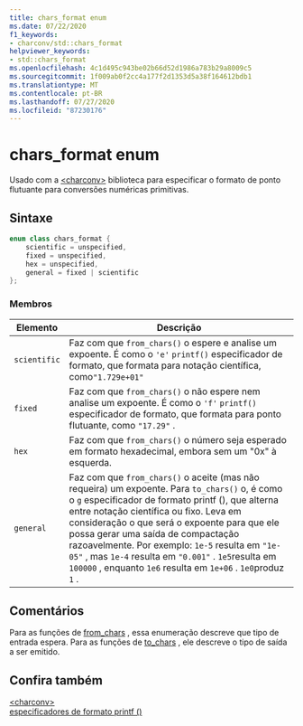 ```yaml
---
title: chars_format enum
ms.date: 07/22/2020
f1_keywords:
- charconv/std::chars_format
helpviewer_keywords:
- std::chars_format
ms.openlocfilehash: 4c1d495c943be02b66d52d1986a783b29a8009c5
ms.sourcegitcommit: 1f009ab0f2cc4a177f2d1353d5a38f164612bdb1
ms.translationtype: MT
ms.contentlocale: pt-BR
ms.lasthandoff: 07/27/2020
ms.locfileid: "87230176"
---
```

# <a name="chars_format-enum"></a>chars_format enum

Usado com a [\<charconv>](charconv.md) biblioteca para especificar o formato de ponto flutuante para conversões numéricas primitivas.

## <a name="syntax"></a>Sintaxe

```cpp
enum class chars_format {
    scientific = unspecified,
    fixed = unspecified,
    hex = unspecified,
    general = fixed | scientific
};
```

### <a name="members"></a>Membros

|Elemento|Descrição|
|-|-|
| `scientific` | Faz com que `from_chars()` o espere e analise um expoente. É como o `'e'` `printf()` especificador de formato, que formata para notação científica, como`"1.729e+01"` |
| `fixed` | Faz com que `from_chars()` o não espere nem analise um expoente. É como o `'f'` `printf()` especificador de formato, que formata para ponto flutuante, como `"17.29"` .|
| `hex` | Faz com que `from_chars()` o número seja esperado em formato hexadecimal, embora sem um "0x" à esquerda. |
| `general` | Faz com que `from_chars()` o aceite (mas não requeira) um expoente. Para `to_chars()` o, é como o `g` especificador de formato printf (), que alterna entre notação científica ou fixo. Leva em consideração o que será o expoente para que ele possa gerar uma saída de compactação razoavelmente. Por exemplo: `1e-5` resulta em `"1e-05"` , mas `1e-4` resulta em `"0.001"` . `1e5`resulta em `100000` , enquanto `1e6` resulta em `1e+06` . `1e0`produz `1` .|

## <a name="remarks"></a>Comentários

Para as funções de [from_chars](charconv-functions.md#from_chars) , essa enumeração descreve que tipo de entrada espera.
Para as funções de [to_chars](charconv-functions.md#to_chars) , ele descreve o tipo de saída a ser emitido.

## <a name="see-also"></a>Confira também

[\<charconv>](../standard-library/charconv.md)  
[especificadores de formato printf ()](..\c-runtime-library\format-specification-syntax-printf-and-wprintf-functions.md)
